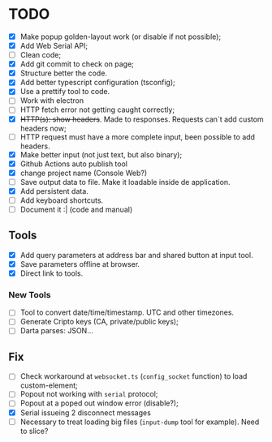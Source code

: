 # TODO

- [x] Make popup golden-layout work (or disable if not possible);
- [x] Add Web Serial API;
- [ ] Clean code;
- [x] Add git commit to check on page;
- [x] Structure better the code.
- [x] Add better typescript configuration (tsconfig);
- [x] Use a prettify tool to code.
- [ ] Work with electron
- [ ] HTTP fetch error not getting caught correctly;
- [x] ~~HTTP(s): show headers~~. Made to responses. Requests can`t add custom headers now;
- [ ] HTTP request must have a more complete input, been possible to add headers.
- [x] Make better input (not just text, but also binary);
- [x] Github Actions auto publish tool
- [x] change project name (Console Web?)
- [ ] Save output data to file. Make it loadable inside de application.
- [x] Add persistent data.
- [ ] Add keyboard shortcuts.
- [ ] Document it :| (code and manual)

## Tools

- [x] Add query parameters at address bar and shared button at input tool.
- [x] Save parameters offline at browser.
- [x] Direct link to tools.

### New Tools

- [ ] Tool to convert date/time/timestamp. UTC and other timezones.
- [ ] Generate Cripto keys (CA, private/public keys);
- [ ] Darta parses: JSON...

## Fix

- [ ] Check workaround at `websocket.ts` (`config_socket` function) to load custom-element;
- [ ] Popout not working with `serial` protocol;
- [ ] Popout at a poped out window error (disable?);
- [x] Serial issueing 2 disconnect messages
- [ ] Necessary to treat loading big files (`input-dump` tool for example). Need to slice?

